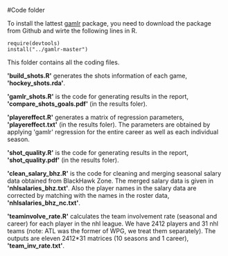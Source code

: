#Code folder


To install the lattest [gamlr](https://github.com/mataddy/gamlr) package, you need to download the package from Github and wirte the following lines in R. 

	require(devtools)
	install("../gamlr-master")

This folder contains all the coding files. 

**'build_shots.R'** generates the shots information of each game, **'hockey_shots.rda'**. 

**'gamlr_shots.R'** is the code for generating results in the report, **'compare_shots_goals.pdf'** (in the results foler). 

**'playereffect.R'** generates a matrix of regression parameters, **'playereffect.txt'** (in the results foler). The parameters are obtained by applying 'gamlr' regression for the entire career as well as each individual season.

**'shot_quality.R'** is the code for generating results in the report, **'shot_quality.pdf'** (in the results foler). 

**'clean_salary_bhz.R'** is the code for cleaning and merging seasonal salary data obtained from BlackHawk Zone. The merged salary data is given in **'nhlsalaries_bhz.txt'**. Also the player names in the salary data are corrected by matching with the names in the roster data, **'nhlsalaries_bhz_nc.txt'**. 

**'teaminvolve_rate.R'** calculates the team involvement rate (seasonal and career) for each player in the nhl league. We have 2412 players and 31 nhl teams (note: ATL was the former of WPG, we treat them separately). The outputs are eleven 2412*31 matrices (10 seasons and 1 career), **'team_inv_rate.txt'**. 


	
	
